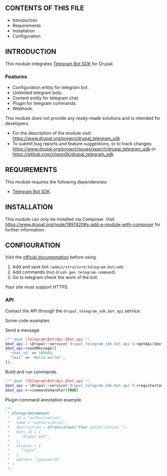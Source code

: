 CONTENTS OF THIS FILE
---------------------

- Introduction
- Requirements
- Installation
- Configuration

INTRODUCTION
------------

This module integrates [Telegram Bot SDK]('https://github.com/irazasyed/telegram-bot-sdk') for Drupal.

### Features

- Configuration entity for telegram bot.
- Unlimited telegram bots.
- Content entity for telegram chat.
- Plugin for telegram commands.
- Webhook.

This module does not provide any ready-made solutions and is intended for developers.

- For the description of the module visit: https://www.drupal.org/project/drupal_telegram_sdk
- To submit bug reports and feature suggestions, or to track changes: https://www.drupal.org/project/issues/search/drupal_telegram_sdk or https://github.com/chesn0k/drupal_telegram_sdk

REQUIREMENTS
------------

This module requires the following dependencies:

- [Telegram Bot SDK]('https://github.com/irazasyed/telegram-bot-sdk').

INSTALLATION
------------
This module can only be installed via Composer. Visit https://www.drupal.org/node/1897420#s-add-a-module-with-composer for further
information.

CONFIGURATION
-------------

Visit the [official documentation]('https://telegram-bot-sdk.readme.io/docs') before using.

1. Add and save bot `/admin/structure/telegram-bot/add`.
2. Add commands (run `drush gen telegram-command`).
3. Go to telegram check the work of the bot.

Your site must support HTTPS.

### API

Contact the API through the `drupal_telegram_sdk.bot_api` service.

Some code examples:

Send a message.
```php
/** @var \Telegram\Bot\Api $bot_api */
$bot_api = \Drupal::service('drupal_telegram_sdk.bot_api')->getApi($bot_id);
$bot_api->sendMessage([
  'chat_id' => 100000,
  'text' => 'Hello world!',
]);
```
Build and run commands.
```php
/** @var \Telegram\Bot\Api $bot_api */
$bot_api = \Drupal::service('drupal_telegram_sdk.bot_api')->registerCommands($bot_id);
$bot_api->->commandsHandler(TRUE)
```

Plugin command annotation example.
```php
/**
 * @TelegramCommand(
 *   id = "authorization",
 *   name = "authorization",
 *   description = @Translation("Chat authorization."),
 *   bots_id = {
 *     "drupal_bot",
 *   },
 *   aliases = {
 *     "login",
 *   },
 *   pattern "{password}"
 * )
 */
```
